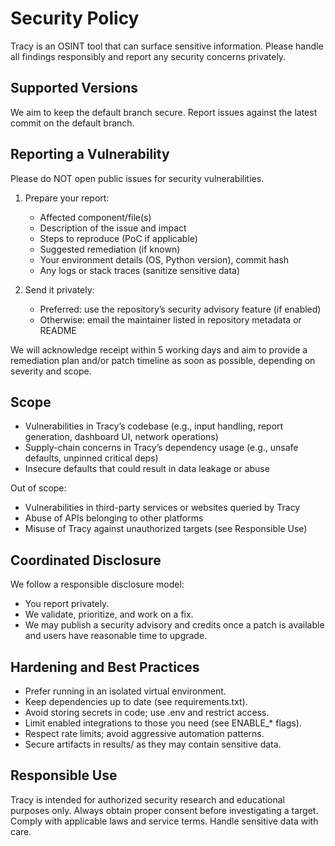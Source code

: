 # Security Policy

Tracy is an OSINT tool that can surface sensitive information. Please handle all findings responsibly and report any security concerns privately.

## Supported Versions

We aim to keep the default branch secure. Report issues against the latest commit on the default branch.

## Reporting a Vulnerability

Please do NOT open public issues for security vulnerabilities.

1. Prepare your report:
   - Affected component/file(s)
   - Description of the issue and impact
   - Steps to reproduce (PoC if applicable)
   - Suggested remediation (if known)
   - Your environment details (OS, Python version), commit hash
   - Any logs or stack traces (sanitize sensitive data)

2. Send it privately:
   - Preferred: use the repository’s security advisory feature (if enabled)
   - Otherwise: email the maintainer listed in repository metadata or README

We will acknowledge receipt within 5 working days and aim to provide a remediation plan and/or patch timeline as soon as possible, depending on severity and scope.

## Scope

- Vulnerabilities in Tracy’s codebase (e.g., input handling, report generation, dashboard UI, network operations)
- Supply-chain concerns in Tracy’s dependency usage (e.g., unsafe defaults, unpinned critical deps)
- Insecure defaults that could result in data leakage or abuse

Out of scope:
- Vulnerabilities in third-party services or websites queried by Tracy
- Abuse of APIs belonging to other platforms
- Misuse of Tracy against unauthorized targets (see Responsible Use)

## Coordinated Disclosure

We follow a responsible disclosure model:
- You report privately.
- We validate, prioritize, and work on a fix.
- We may publish a security advisory and credits once a patch is available and users have reasonable time to upgrade.

## Hardening and Best Practices

- Prefer running in an isolated virtual environment.
- Keep dependencies up to date (see requirements.txt).
- Avoid storing secrets in code; use .env and restrict access.
- Limit enabled integrations to those you need (see ENABLE_* flags).
- Respect rate limits; avoid aggressive automation patterns.
- Secure artifacts in results/ as they may contain sensitive data.

## Responsible Use

Tracy is intended for authorized security research and educational purposes only. Always obtain proper consent before investigating a target. Comply with applicable laws and service terms. Handle sensitive data with care.
